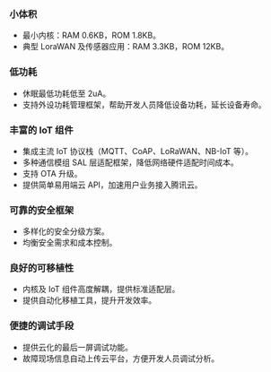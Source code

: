 

### 小体积
- 最小内核：RAM 0.6KB，ROM 1.8KB。
- 典型 LoraWAN 及传感器应用：RAM 3.3KB，ROM 12KB。

### 低功耗
- 休眠最低功耗低至 2uA。
- 支持外设功耗管理框架，帮助开发人员降低设备功耗，延长设备寿命。

### 丰富的 IoT 组件
- 集成主流 IoT 协议栈（MQTT、CoAP、LoRaWAN、NB-IoT 等）。
- 多种通信模组 SAL 层适配框架，降低网络硬件适配时间成本。
- 支持 OTA 升级。
- 提供简单易用端云 API，加速用户业务接入腾讯云。

### 可靠的安全框架
- 多样化的安全分级方案。
- 均衡安全需求和成本控制。

### 良好的可移植性
- 内核及 IoT 组件高度解耦，提供标准适配层。
- 提供自动化移植工具，提升开发效率。


### 便捷的调试手段
- 提供云化的最后一屏调试功能。
- 故障现场信息自动上传云平台，方便开发人员调试分析。

